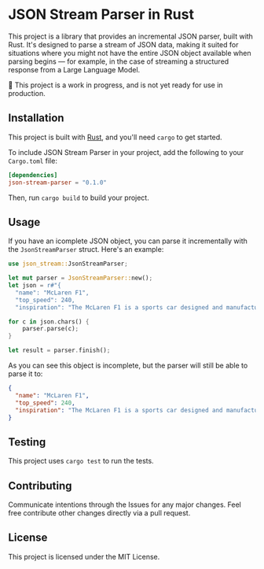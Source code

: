 # JSON Stream Parser in Rust

This project is a library that provides an incremental JSON parser, built with Rust. It's designed to parse a stream of JSON data, making it suited for situations where you might not have the entire JSON object available when parsing begins — for example, in the case of streaming a structured response from a Large Language Model.

🚨 This project is a work in progress, and is not yet ready for use in production.

## Installation

This project is built with [Rust](https://www.rust-lang.org/), and you'll need `cargo` to get started.

To include JSON Stream Parser in your project, add the following to your `Cargo.toml` file:

```toml
[dependencies]
json-stream-parser = "0.1.0"
```

Then, run `cargo build` to build your project.

## Usage

If you have an icomplete JSON object, you can parse it incrementally with the `JsonStreamParser` struct. Here's an example:

```rust
use json_stream::JsonStreamParser;

let mut parser = JsonStreamParser::new();
let json = r#"{
  "name": "McLaren F1",
  "top_speed": 240,
  "inspiration": "The McLaren F1 is a sports car designed and manufactured by British automobile manufacturer McLaren Cars and powe"#

for c in json.chars() {
    parser.parse(c);
}

let result = parser.finish();
```

As you can see this object is incomplete, but the parser will still be able to parse it to:

```json
{
  "name": "McLaren F1",
  "top_speed": 240,
  "inspiration": "The McLaren F1 is a sports car designed and manufactured by British automobile manufacturer McLaren Cars and powe"
}
```

## Testing

This project uses `cargo test` to run the tests.

## Contributing

Communicate intentions through the Issues for any major changes. Feel free contribute other changes directly via a pull request.

## License

This project is licensed under the MIT License.
